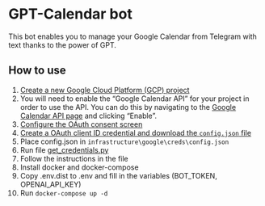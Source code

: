 # GPT-Calendar bot

This bot enables you to manage your Google Calendar from Telegram with text thanks to the power of GPT.

## How to use
1. [Create a new Google Cloud Platform (GCP) project](https://developers.google.com/workspace/guides/create-project)
2. You will need to enable the “Google Calendar API” for your project in order to use the API. You can do this by navigating to the [Google Calendar API page](https://console.developers.google.com/apis/library/calendar-json.googleapis.com) and clicking “Enable”.
3. [Configure the OAuth consent screen](https://developers.google.com/workspace/guides/configure-oauth-consent)
4. [Create a OAuth client ID credential and download the `config.json` file](https://developers.google.com/workspace/guides/create-credentials#oauth-client-id)
5. Place config.json in `infrastructure\google\creds\config.json`
6. Run file [get_credentials.py](infrastructure%2Ffunction_services%2Fcreds%2Fget_credentials.py)
7. Follow the instructions in the file 
8. Install docker and docker-compose
9. Copy .env.dist to .env and fill in the variables (BOT_TOKEN, OPENAI_API_KEY)
10. Run `docker-compose up -d`